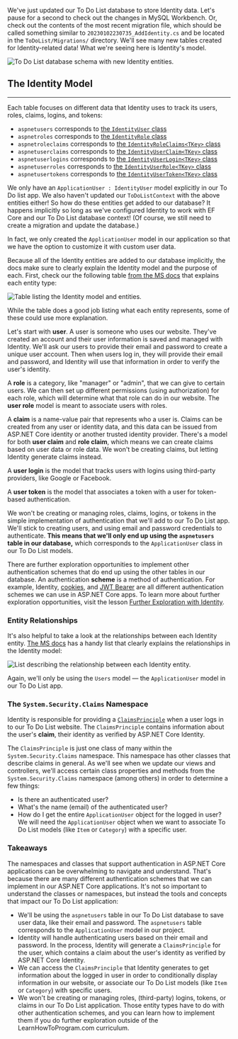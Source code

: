 We've just updated our To Do List database to store Identity data. Let's pause for a second to check out the changes in MySQL Workbench. Or, check out the contents of the most recent migration file, which should be called something similar to `20230102230735_AddIdentity.cs` and be located in the `ToDoList/Migrations/` directory. We'll see many new tables created for Identity-related data! What we're seeing here is Identity's model.

![To Do List database schema with new Identity entities.](https://learnhowtoprogram.s3.us-west-2.amazonaws.com/c%23/to-do-list-with-auth-database-schema.png)

## The Identity Model
---

Each table focuses on different data that Identity uses to track its users, roles, claims, logins, and tokens:

* `aspnetusers` corresponds to [the `IdentityUser` class](https://learn.microsoft.com/en-us/dotnet/api/microsoft.aspnetcore.identity.identityuser?view=aspnetcore-6.0)
* `aspnetroles` corresponds to [the `IdentityRole` class](https://learn.microsoft.com/en-us/dotnet/api/microsoft.aspnetcore.identity.identityrole?view=aspnetcore-6.0)
* `aspnetroleclaims` corresponds to [the `IdentityRoleClaims<TKey>` class](https://learn.microsoft.com/en-us/dotnet/api/microsoft.aspnetcore.identity.identityroleclaim-1?view=aspnetcore-6.0)
* `aspnetuserclaims` corresponds to [the `IdentityUserClaim<TKey>` class](https://learn.microsoft.com/en-us/dotnet/api/microsoft.aspnetcore.identity.identityuserclaim-1?view=aspnetcore-6.0)
* `aspnetuserlogins` corresponds to [the `IdentityUserLogin<TKey>` class](https://learn.microsoft.com/en-us/dotnet/api/microsoft.aspnetcore.identity.identityuserlogin-1?view=aspnetcore-6.0)
* `aspnetuserroles` corresponds to [the `IdentityUserRole<TKey>` class](https://learn.microsoft.com/en-us/dotnet/api/microsoft.aspnetcore.identity.identityuserrole-1?view=aspnetcore-6.0)
* `aspnetusertokens` corresponds to [the `IdentityUserToken<TKey>` class](https://learn.microsoft.com/en-us/dotnet/api/microsoft.aspnetcore.identity.identityusertoken-1?view=aspnetcore-6.0)

We only have an `ApplicationUser : IdentityUser` model explicitly in our To Do list app. We also haven't updated our `ToDoListContext` with the above entities either! So how do these entities get added to our database? It happens implicitly so long as we've configured Identity to work with EF Core and our To Do List database context! (Of course, we still need to create a migration and update the database.) 

In fact, we only created the `ApplicationUser` model in our application so that we have the option to customize it with custom user data.

Because all of the Identity entities are added to our database implicitly, the docs make sure to clearly explain the Identity model and the purpose of each. First, check our the following table [from the MS docs](https://learn.microsoft.com/en-us/aspnet/core/security/authentication/customize-identity-model?view=aspnetcore-6.0) that explains each entity type:

![Table listing the Identity model and entities.](https://learnhowtoprogram.s3.us-west-2.amazonaws.com/c%23/aspnet-identity-model.png)

While the table does a good job listing what each entity represents, some of these could use more explanation. 

Let's start with **user**. A user is someone who uses our website. They've created an account and their user information is saved and managed with Identity. We'll ask our users to provide their email and password to create a unique user account. Then when users log in, they will provide their email and password, and Identity will use that information in order to verify the user's identity. 

A **role** is a category, like "manager" or "admin", that we can give to certain users. We can then set up different permissions (using authorization) for each role, which will determine what that role can do in our website. The **user role** model is meant to associate users with roles.

A **claim** is a name-value pair that represents who a user is. Claims can be created from any user or identity data, and this data can be issued from ASP.NET Core identity or another trusted identity provider. There's a model for both **user claim** and **role claim**, which means we can create claims based on user data or role data. We won't be creating claims, but letting Identity generate claims instead.

A **user login** is the model that tracks users with logins using third-party providers, like Google or Facebook.

A **user token** is the model that associates a token with a user for token-based authentication. 

We won't be creating or managing roles, claims, logins, or tokens in the simple implementation of authentication that we'll add to our To Do List app. We'll stick to creating users, and using email and password credentials to authenticate. **This means that we'll only end up using the `aspnetusers` table in our database,** which corresponds to the `ApplicationUser` class in our To Do List models.

There are further exploration opportunities to implement other authentication schemes that do end up using the other tables in our database. An authentication **scheme** is a method of authentication. For example, Identity, [cookies](https://learn.microsoft.com/en-us/dotnet/api/microsoft.aspnetcore.authentication.cookies?view=aspnetcore-6.0), and [JWT Bearer](https://learn.microsoft.com/en-us/dotnet/api/microsoft.aspnetcore.authentication.jwtbearer?view=aspnetcore-6.0) are all different authentication schemes we can use in ASP.NET Core apps. To learn more about further exploration opportunities, visit the lesson [Further Exploration with Identity](/c-and-net/authentication-with-identity-part-2/further-exploration-opportunities-with-identity).

### Entity Relationships 

It's also helpful to take a look at the relationships between each Identity entity. [The MS docs](https://learn.microsoft.com/en-us/aspnet/core/security/authentication/customize-identity-model?view=aspnetcore-6.0) has a handy list that clearly explains the relationships in the Identity model:

![List describing the relationship between each Identity entity.](https://learnhowtoprogram.s3.us-west-2.amazonaws.com/c%23/aspnet-identity-relationships.png)

Again, we'll only be using the `Users` model — the `ApplicationUser` model in our To Do List app.

### The `System.Security.Claims` Namespace

Identity is responsible for providing a [`ClaimsPrinciple`](https://learn.microsoft.com/en-us/dotnet/api/system.security.claims.claimsprincipal?view=net-6.0) when a user logs in to our To Do List website. The `ClaimsPrinciple` contains information about the user's **claim**, their identity as verified by ASP.NET Core Identity. 

The `ClaimsPrinciple` is just one class of many within the `System.Security.Claims` namespace. This namespace has other classes that describe claims in general. As we'll see when we update our views and controllers, we'll access certain class properties and methods from the `System.Security.Claims` namespace (among others) in order to determine a few things:

* Is there an authenticated user? 
* What's the name (email) of the authenticated user? 
* How do I get the entire `ApplicationUser` object for the logged in user? We will need the `ApplicationUser` object when we want to associate To Do List models (like `Item` or `Category`) with a specific user. 

### Takeaways

The namespaces and classes that support authentication in ASP.NET Core applications can be overwhelming to navigate and understand. That's because there are many different authentication schemes that we can implement in our ASP.NET Core applications. It's not so important to understand the classes or namespaces, but instead the tools and concepts that impact our To Do List application:

* We'll be using the `aspnetusers` table in our To Do List database to save user data, like their email and password. The `aspnetusers` table corresponds to the `ApplicationUser` model in our project.
* Identity will handle authenticating users based on their email and password. In the process, Identity will generate a `ClaimsPrinciple` for the user, which contains a claim about the user's identity as verified by ASP.NET Core Identity.
* We can access the `ClaimsPrinciple` that Identity generates to get information about the logged in user in order to conditionally display information in our website, or associate our To Do List models (like `Item` or `Category`) with specific users. 
* We won't be creating or managing roles, (third-party) logins, tokens, or claims in our To Do List application. Those entity types have to do with other authentication schemes, and you can learn how to implement them if you do further exploration outside of the LearnHowToProgram.com curriculum. 
